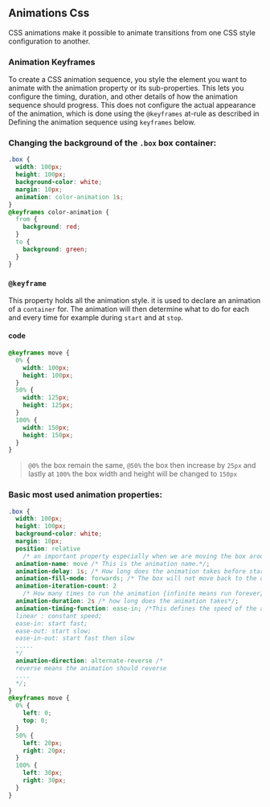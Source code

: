 ## Animations Css

CSS animations make it possible to animate transitions from one CSS style configuration to another.

### Animation Keyframes

To create a CSS animation sequence, you style the element you want to animate with the animation property or its sub-properties. This lets you configure the timing, duration, and other details of how the animation sequence should progress. This does not configure the actual appearance of the animation, which is done using the `@keyframes` at-rule as described in Defining the animation sequence using `keyframes` below.

### Changing the background of the `.box` box container:

```css
.box {
  width: 100px;
  height: 100px;
  background-color: white;
  margin: 10px;
  animation: color-animation 1s;
}
@keyframes color-animation {
  from {
    background: red;
  }
  to {
    background: green;
  }
}
```

### `@keyframe`

This property holds all the animation style. it is used to declare an animation of a `container` for. The animation will then determine what to do for each and every time for example during `start` and at `stop`.

#### code

```css
@keyframes move {
  0% {
    width: 100px;
    height: 100px;
  }
  50% {
    width: 125px;
    height: 125px;
  }
  100% {
    width: 150px;
    height: 150px;
  }
}
```

> `@0%` the box remain the same, `@50%` the box then increase by `25px` and lastly at `100%` the box width and height will be changed to `150px`

### Basic most used animation properties:

```css
.box {
  width: 100px;
  height: 100px;
  background-color: white;
  margin: 10px;
  position: relative
    /* an important property especially when we are moving the box around. */;
  animation-name: move /* This is the animation name.*/;
  animation-delay: 1s; /* How long does the animation takes before start*/
  animation-fill-mode: forwards; /* The box will not move back to the original position */
  animation-iteration-count: 2
    /* How many times to run the animation {infinite means run forever} */;
  animation-duration: 2s /* how long does the animation takes*/;
  animation-timing-function: ease-in; /*This defines the speed of the animation
  linear : constant speed;
  ease-in: start fast;
  ease-out: start slow;
  ease-in-out: start fast then slow
  .....
  */
  animation-direction: alternate-reverse /*
  reverse means the animation should reverse
  ....
  */;
}
@keyframes move {
  0% {
    left: 0;
    top: 0;
  }
  50% {
    left: 20px;
    right: 20px;
  }
  100% {
    left: 30px;
    right: 30px;
  }
}
```
